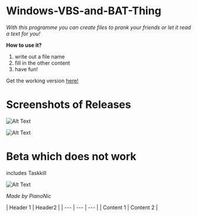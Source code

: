 # Windows-VBS-and-BAT-Thing

*With this programme you can create files to prank your friends or let it read a text for you!*

**How to use it?**
1. write out a file name
2. fill in the other content
3. have fun!

Get the working version [here!](https://github.com/Pianonic/Windows-VBS-and-BAT-Thing/releases/tag/VBS)

# Screenshots of Releases

![Alt Text](https://github.com/Pianonic/Windows-VBS-and-BAT-Thing/blob/main/Screenshots/1%20(1).png?raw=true)


![Alt Text](https://github.com/Pianonic/Windows-VBS-and-BAT-Thing/blob/main/Screenshots/2%20(1).png?raw=true) 


# Beta which does not work
includes Taskkill

![Alt Text](https://raw.githubusercontent.com/Pianonic/Windows-VBS-and-BAT-Thing/main/Screenshots/1.gif) 


*Made by PianoNic*


| Header 1 | Header2 |
| --- | --- | --- |
| Content 1 | Content 2 |
